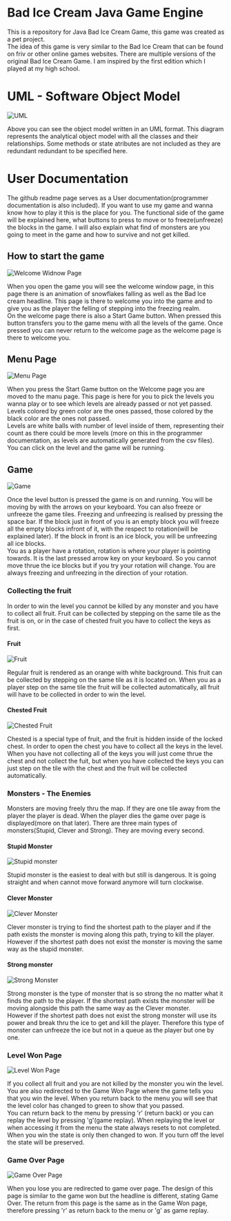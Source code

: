 # Bad Ice Cream Java Game Engine
This is a repository for Java Bad Ice Cream Game, 
this game was created as a pet project.  
The idea of this game is very similar to the Bad Ice Cream that can be found on friv
or other online games websites. There are multiple versions of the original Bad Ice
Cream Game. I am inspired by the first edition which I played at my high school.  

# UML - Software Object Model

![UML](doc_assets/object_model.png)

Above you can see the object model written in an UML format. This diagram represents the
analytical object model with all the classes and their relationships. Some methods or
state atributes are not included as they are redundant redundant to be specified here.

# User Documentation
The github readme page serves as a User documentation(programmer documentation is 
also included). If you want to use my game and wanna know how to play it
this is the place for you. The functional side of the game will be explained here,
what buttons to press to move or to freeze(unfreeze) the blocks in the game.
I will also explain what find of monsters are you going to meet in the game and
how to survive and not get killed.

## How to start the game

![Welcome Widnow Page](doc_assets/welcome_page.png)

When you open the game you will see the welcome window page, in this page 
there is an animation of snowflakes falling as well as the Bad Ice cream headline.
This page is there to welcome you into the game and to give you as the player the felling 
of stepping into the freezing realm.  
On the welcome page there is also a Start Game button. When pressed this button 
transfers you to the game menu with all the levels of the game. Once pressed you can never return to the welcome page
as the welcome page is there to welcome you. 

## Menu Page
![Menu Page](doc_assets/menu.png)

When you press the Start Game button on the Welcome page you are moved to the manu page.
This page is here for you to pick the levels you wanna play or to see which levels are already passed or not yet passed.
Levels colored by green color are the ones passed, those colored by the black color
are the ones not passed.  
Levels are white balls with number of level inside of them, representing their count as there could be more levels
(more on this in the programmer documentation, as levels are automatically generated from the csv files).  
You can click on the level and the game will be running.

## Game
![Game](doc_assets/game.png)

Once the level button is pressed the game is on and running. You will be moving
by with the arrows on your keyboard. You can also freeze or unfreeze the game tiles.
Freezing and unfreezing is realised by pressing the space bar. If the block just in front of you is 
an empty block you will freeze all the empty blocks infront of it, with the respect to rotation(will be explained later).
If the block in front is an ice block, you will be unfreezing all ice blocks.  
You as a player have a rotation, rotation is where your player is pointing towards. It is the last pressed arrow key on your keyboard.
So you cannot move thrue the ice blocks but if you try your rotation will change.
You are always freezing and unfreezing in the direction of your rotation.  

### Collecting the fruit
In order to win the level you cannot be killed by any monster and you have to collect all fruit.
Fruit can be collected by stepping on the same tile as the fruit is on, or in the case of
chested fruit you have to collect the keys as first.  

#### Fruit
![Fruit](doc_assets/fruit.png)

Regular fruit is rendered as an orange with white background. This fruit can be
collected by stepping on the same tile as it is located on. When you as a player step on the same
tile the fruit will be collected automatically, all fruit will have to be collected
in order to win the level.

#### Chested Fruit
![Chested Fruit](doc_assets/chested_fruit.png)

Chested is a special type of fruit, and the fruit is hidden inside of the locked 
chest. In order to open the chest you have to collect all the keys in the level.
When you have not collecting all of the keys you will just come thrue the chest and not collect the fuit,
but when you have collected the keys you can just step on the tile with the chest and the fruit will be collected automatically.  

### Monsters - The Enemies

Monsters are moving freely thru the map. If they are one tile away from the player the player is dead.
When the player dies the game over page is displayed(more on that later). There are three main
types of monsters(Stupid, Clever and Strong). They are moving every second.

#### Stupid Monster
![Stupid monster](doc_assets/stupid_monster.png)

Stupid monster is the easiest to deal with but still is dangerous. It is going straight
and when cannot move forward anymore will turn clockwise. 

#### Clever Monster
![Clever Monster](doc_assets/clever_monster.png)


Clever monster is trying to find the shortest path to the player and if the path exists
the monster is moving along this path, trying to kill the player.  
However if the shortest path does not exist the monster is moving the same way 
as the stupid monster.

#### Strong monster
![Strong Monster](doc_assets/strong_monster.png)

Strong monster is the type of monster that is so strong the no matter what it finds the 
path to the player. If the shortest path exists the monster will be moving
alongside this path the same way as the Clever monster.  
However if the shortest path does not exist the strong monster will use its 
power and break thru the ice to get and kill the player. Therefore this type of
monster can unfreeze the ice but not in a queue as the player but one by one.

### Level Won Page
![Level Won Page](doc_assets/level_won.png)

If you collect all fruit and you are not killed by the monster you win the level.
You are also redirected to the Game Won Page where the game tells you 
that you win the level. When you return back to the menu you will see that the
level color has changed to green to show that you passed.  
You can return back to the menu by pressing 'r' (return back) or you can replay 
the level by pressing 'g'(game replay).
When replaying the level or when accessing it from the menu the state always 
resets to not completed. When you win the state is only then changed to won. If you
turn off the level the state will be preserved.

### Game Over Page
![Game Over Page](doc_assets/game_over.png)

When you lose you are redirected to game over page. The design of this page is similar
to the game won but the headline is different, stating Game Over. The return
from this page is the same as in the Game Won page, therefore pressing 'r' as return back
to the menu or 'g' as game replay.